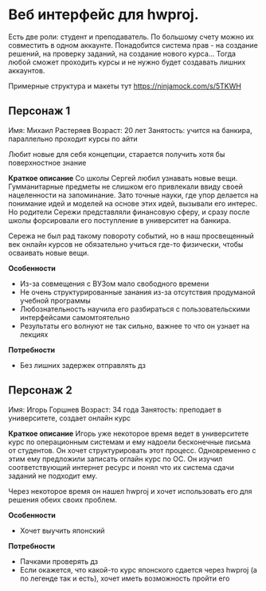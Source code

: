 
# Веб интерфейс для hwproj.
Есть две роли: студент и преподаватель.
По большому счету можно их совместить в одном аккаунте.
Понадобится система прав - на создание решений, на проверку заданий, на создание нового курса...
Тогда любой сможет проходить курсы и не нужно будет создавать лишних аккаунтов.

Примерные структура и макеты тут https://ninjamock.com/s/5TKWH

## Персонаж 1
Имя: Михаил Растеряев
Возраст: 20 лет
Занятость: учится на банкира, параллельно проходит курсы по айти

Любит новые для себя концепции, старается получить хотя бы поверхностное знание

__Краткое описание__
Со школы Сергей любил узнавать новые вещи.
Гумманитарные предметы не слишком его привлекали ввиду своей нацеленности на запоминание.
Зато точные науки, где упор делается на понимание идей и моделей на основе этих идей, вызывали его интерес.
Но родители Сережи представляли финансовую сферу, и сразу после школы форсировали его поступление в университет на банкира.

Сережа не был рад такому повороту событий, но в наш просвещенный век онлайн курсов не обязательно учиться где-то физически, чтобы осваивать новые вещи.

__Особенности__
* Из-за совмещения с ВУЗом мало свободного времени
* Не очень структурированные занания из-за отсутствия продуманой учебной программы
* Любознательность научила его разбираться с пользовательскими интерфейсами самомтоятельно
* Результаты его волнуют не так сильно, важнее то что он узнает на лекциях

__Потребности__
* Без лишних задержек отправлять дз


## Персонаж 2
Имя: Игорь Горшнев
Возраст: 34 года
Занятость: преподает в университете, создает онлайн курс

__Краткое описание__
Игорь уже некоторое время ведет в университете курс по операционным системам и ему надоели бесконечные письма от студентов.
Он хочет структурировать этот процесс.
Одновременно c этим ему предложили записать оглайн курс по ОС.
Он изучил соответствующий интернет ресурс и понял что их система сдачи заданий не подходит ему.

Через некоторое время он нашел hwproj и хочет использовать его для решения обеих своих проблем.

__Особенности__
* Хочет выучить японский

__Потребности__
* Пачками проверять дз
* Если окажется, что какой-то курс японского сдается через hwproj (а по легенде так и есть), хочет иметь возможность пройти его




